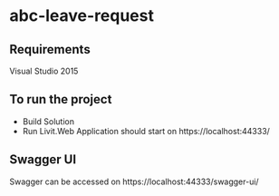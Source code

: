 # abc-leave-request

## Requirements
Visual Studio 2015

## To run the project
- Build Solution
- Run Livit.Web
Application should start on https://localhost:44333/

## Swagger UI
Swagger can be accessed on https://localhost:44333/swagger-ui/
